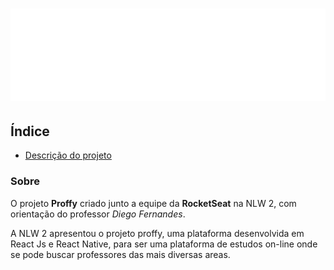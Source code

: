 # ![logo.svg](./web/src/assets/images/logo.svg)

## Índice

- [Descrição do projeto](#Sobre)

### Sobre

O projeto **Proffy** criado junto a equipe da **RocketSeat** na NLW 2, com orientação do professor *Diego Fernandes*.

A NLW 2 apresentou o projeto proffy, uma plataforma desenvolvida em React Js e React Native, para ser uma plataforma de estudos on-line onde se pode buscar professores das mais diversas areas.
